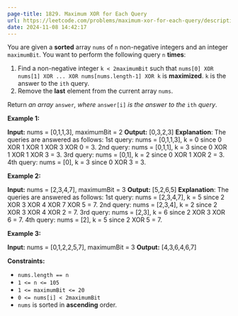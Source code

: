 ```yaml
---
page-title: 1829. Maximum XOR for Each Query
url: https://leetcode.com/problems/maximum-xor-for-each-query/description/?envType=daily-question&envId=2024-11-08
date: 2024-11-08 14:42:17
---
```

You are given a **sorted** array `nums` of `n` non-negative integers and an integer `maximumBit`. You want to perform the following query `n` **times**:

1.  Find a non-negative integer `k < 2maximumBit` such that `nums[0] XOR nums[1] XOR ... XOR nums[nums.length-1] XOR k` is **maximized**. `k` is the answer to the `ith` query.
2.  Remove the **last** element from the current array `nums`.

Return *an array* `answer`*, where* `answer[i]` *is the answer to the* `ith` *query*.

**Example 1:**

**Input:** nums = \[0,1,1,3\], maximumBit = 2
**Output:** \[0,3,2,3\]
**Explanation**: The queries are answered as follows:
1st query: nums = \[0,1,1,3\], k = 0 since 0 XOR 1 XOR 1 XOR 3 XOR 0 = 3.
2nd query: nums = \[0,1,1\], k = 3 since 0 XOR 1 XOR 1 XOR 3 = 3.
3rd query: nums = \[0,1\], k = 2 since 0 XOR 1 XOR 2 = 3.
4th query: nums = \[0\], k = 3 since 0 XOR 3 = 3.

**Example 2:**

**Input:** nums = \[2,3,4,7\], maximumBit = 3
**Output:** \[5,2,6,5\]
**Explanation**: The queries are answered as follows:
1st query: nums = \[2,3,4,7\], k = 5 since 2 XOR 3 XOR 4 XOR 7 XOR 5 = 7.
2nd query: nums = \[2,3,4\], k = 2 since 2 XOR 3 XOR 4 XOR 2 = 7.
3rd query: nums = \[2,3\], k = 6 since 2 XOR 3 XOR 6 = 7.
4th query: nums = \[2\], k = 5 since 2 XOR 5 = 7.

**Example 3:**

**Input:** nums = \[0,1,2,2,5,7\], maximumBit = 3
**Output:** \[4,3,6,4,6,7\]

**Constraints:**

-   `nums.length == n`
-   `1 <= n <= 105`
-   `1 <= maximumBit <= 20`
-   `0 <= nums[i] < 2maximumBit`
-   `nums`​​​ is sorted in **ascending** order.